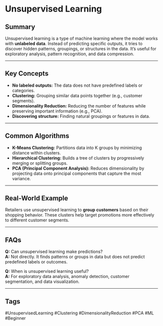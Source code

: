 # Unsupervised Learning

## Summary
Unsupervised learning is a type of machine learning where the model works with **unlabeled data**. Instead of predicting specific outputs, it tries to discover hidden patterns, groupings, or structures in the data. It’s useful for exploratory analysis, pattern recognition, and data compression.

---

## Key Concepts

- **No labeled outputs:** The data does not have predefined labels or categories.
- **Clustering:** Grouping similar data points together (e.g., customer segments).
- **Dimensionality Reduction:** Reducing the number of features while preserving important information (e.g., PCA).
- **Discovering structure:** Finding natural groupings or features in data.

---

## Common Algorithms

- **K-Means Clustering:** Partitions data into K groups by minimizing distance within clusters.
- **Hierarchical Clustering:** Builds a tree of clusters by progressively merging or splitting groups.
- **PCA (Principal Component Analysis):** Reduces dimensionality by projecting data onto principal components that capture the most variance.

---

## Real-World Example

Retailers use unsupervised learning to **group customers** based on their shopping behavior. These clusters help target promotions more effectively to different customer segments.

---

## FAQs

**Q:** Can unsupervised learning make predictions?  
**A:** Not directly. It finds patterns or groups in data but does not predict predefined labels or outcomes.

**Q:** When is unsupervised learning useful?  
**A:** For exploratory data analysis, anomaly detection, customer segmentation, and data visualization.

---

## Tags
#UnsupervisedLearning #Clustering #DimensionalityReduction #PCA #ML #Beginner
